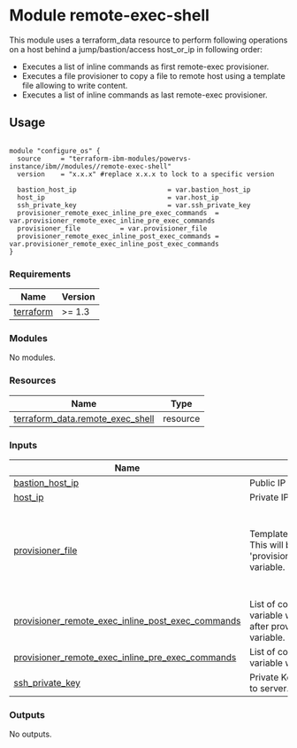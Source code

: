 # Module remote-exec-shell

This module uses a terraform_data resource to perform following operations on a host behind a jump/bastion/access host_or_ip in following order:

- Executes a list of inline commands as first remote-exec provisioner.
- Executes a file provisioner to copy a file to remote host using a template file allowing to write content.
- Executes a list of inline commands as last remote-exec provisioner.

## Usage
```hcl

module "configure_os" {
  source     = "terraform-ibm-modules/powervs-instance/ibm//modules//remote-exec-shell"
  version    = "x.x.x" #replace x.x.x to lock to a specific version

  bastion_host_ip                       = var.bastion_host_ip
  host_ip                               = var.host_ip
  ssh_private_key                       = var.ssh_private_key
  provisioner_remote_exec_inline_pre_exec_commands  = var.provisioner_remote_exec_inline_pre_exec_commands
  provisioner_file          = var.provisioner_file
  provisioner_remote_exec_inline_post_exec_commands = var.provisioner_remote_exec_inline_post_exec_commands
}
```

<!-- BEGINNING OF PRE-COMMIT-TERRAFORM DOCS HOOK -->
### Requirements

| Name | Version |
|------|---------|
| <a name="requirement_terraform"></a> [terraform](#requirement\_terraform) | >= 1.3 |

### Modules

No modules.

### Resources

| Name | Type |
|------|------|
| [terraform_data.remote_exec_shell](https://registry.terraform.io/providers/hashicorp/terraform/latest/docs/resources/data) | resource |

### Inputs

| Name | Description | Type | Default | Required |
|------|-------------|------|---------|:--------:|
| <a name="input_bastion_host_ip"></a> [bastion\_host\_ip](#input\_bastion\_host\_ip) | Public IP of Bastion Host | `string` | n/a | yes |
| <a name="input_host_ip"></a> [host\_ip](#input\_host\_ip) | Private IP of instance reachable from the Bastion Host. | `string` | n/a | yes |
| <a name="input_provisioner_file"></a> [provisioner\_file](#input\_provisioner\_file) | Template file to be copied from local to remote host. This will be executed after contents of 'provisioner\_remote\_exec\_inline\_pre\_exec\_commands' variable. | <pre>object(<br>    {<br>      template_content          = map(any)<br>      source_template_file_path = string<br>      destination_file_path     = string<br>    }<br>  )</pre> | n/a | yes |
| <a name="input_provisioner_remote_exec_inline_post_exec_commands"></a> [provisioner\_remote\_exec\_inline\_post\_exec\_commands](#input\_provisioner\_remote\_exec\_inline\_post\_exec\_commands) | List of commands to be executed on target host. This variable will be executed last. This will be executed after provisioning of template file 'provisioner\_file' variable. | `list(any)` | n/a | yes |
| <a name="input_provisioner_remote_exec_inline_pre_exec_commands"></a> [provisioner\_remote\_exec\_inline\_pre\_exec\_commands](#input\_provisioner\_remote\_exec\_inline\_pre\_exec\_commands) | List of commands to be executed on target host. This variable will be executed first. | `list(any)` | n/a | yes |
| <a name="input_ssh_private_key"></a> [ssh\_private\_key](#input\_ssh\_private\_key) | Private Key to configure Instance, will not be uploaded to server. | `string` | n/a | yes |

### Outputs

No outputs.
<!-- END OF PRE-COMMIT-TERRAFORM DOCS HOOK -->
